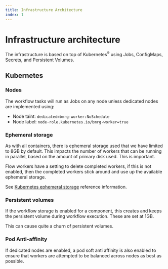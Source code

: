 ```yaml
---
title: Infrastructure Architecture
index: 1
---
```


# Infrastructure architecture

The infrastructure is based on top of Kubernetes<sup>®</sup> using Jobs, ConfigMaps, Secrets, and Persistent Volumes.

## Kubernetes

### Nodes

The workflow tasks will run as Jobs on any node unless dedicated nodes are implemented using:

- Node taint: `dedicated=bmrg-worker:NoSchedule`
- Node label: `node-role.kubernetes.io/bmrg-worker=true`

### Ephemeral storage

As with all containers, there is ephemeral storage used that we have limited to 8GB by default. This impacts the number of workers that can be running in parallel, based on the amount of primary disk used. This is important. 

Flow workers have a setting to delete completed workers, if this is not enabled, then the completed workers stick around and use up the available ephemeral storage.

See [Kubernetes ephemeral storage](https://kubernetes.io/docs/concepts/configuration/manage-compute-resources-container/#local-ephemeral-storage) reference information.

### Persistent volumes

If the workflow storage is enabled for a component, this creates and keeps the persistent volume during workflow execution. These are set at 1GB.

This can cause quite a churn of persistent volumes.

### Pod Anti-affinity

If dedicated nodes are enabled, a pod soft anti affinity is also enabled to ensure that workers are attempted to be balanced across nodes as best as possible.
